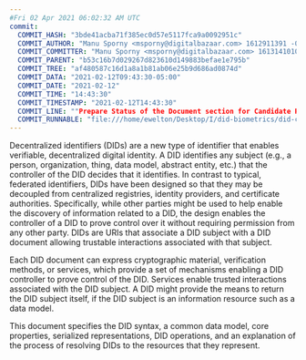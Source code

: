 ```yaml
---
#Fri 02 Apr 2021 06:02:32 AM UTC
commit:
  COMMIT_HASH: "3bde41acba71f385ec0d57e5117fca9a0092951c"
  COMMIT_AUTHOR: "Manu Sporny <msporny@digitalbazaar.com> 1612911391 -0500"
  COMMIT_COMMITTER: "Manu Sporny <msporny@digitalbazaar.com> 1613141010 -0500"
  COMMIT_PARENT: "b53c16b7d029267d823610d149883befae1e795b"
  COMMIT_TREE: "af480587c16d1a8a1b81ab06e25b9d686ad0874d"
  COMMIT_DATA: "2021-02-12T09:43:30-05:00"
  COMMIT_DATE: "2021-02-12"
  COMMIT_TIME: "14:43:30"
  COMMIT_TIMESTAMP: "2021-02-12T14:43:30"
  COMMIT_LINE: ""Prepare Status of the Document section for Candidate Recommendation."
  COMMIT_RUNNABLE: "file:///home/ewelton/Desktop/I/did-biometrics/did-core-dataset/analysis/gitinfo/3bde41acba71f385ec0d57e5117fca9a0092951c/snapshot/index.html"
---
```


<section id="abstract">
<p>
<a>Decentralized identifiers</a> (DIDs) are a new type of identifier that
enables verifiable, decentralized digital identity. A <a>DID</a> identifies any
subject (e.g., a person, organization, thing, data model, abstract entity, etc.)
that the controller of the <a>DID</a> decides that it identifies. In contrast to
typical, federated identifiers, <a>DIDs</a> have been designed so that they may
be decoupled from centralized registries, identity providers, and certificate
authorities. Specifically, while other parties might be used to help enable the
discovery of information related to a <a>DID</a>, the design enables the
controller of a <a>DID</a> to prove control over it without requiring permission
from any other party. <a>DIDs</a> are <a>URIs</a> that associate a <a>DID
subject</a> with a <a>DID document</a> allowing trustable interactions
associated with that subject.
    </p>
<p>
Each <a>DID document</a> can express cryptographic material, <a>verification
methods</a>, or <a>services</a>, which provide a set of mechanisms enabling a
<a>DID controller</a> to prove control of the <a>DID</a>. <a>Services</a> enable
trusted interactions associated with the <a>DID subject</a>. A <a>DID</a> might
provide the means to return the <a>DID subject</a> itself, if the <a>DID
subject</a> is an information resource such as a data model.
    </p>
<p>
This document specifies the DID syntax, a common data model, core properties,
serialized representations, DID operations, and an explanation of the process
of resolving DIDs to the resources that they represent.
    </p>
</section>
